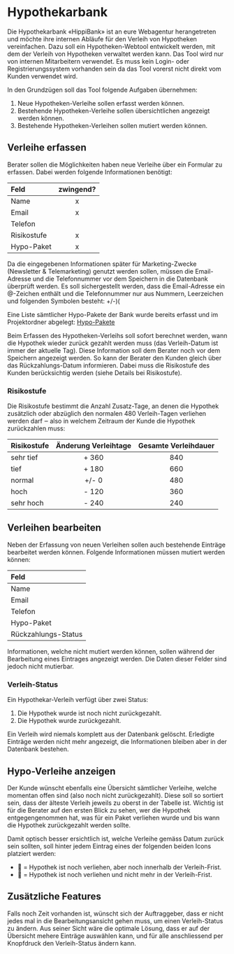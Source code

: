# Hypothekarbank

Die Hypothekarbank «HippiBank» ist an eure Webagentur herangetreten und möchte ihre internen Abläufe für den Verleih von Hypotheken vereinfachen. Dazu soll ein Hypotheken-Webtool entwickelt werden, mit dem der Verleih von Hypotheken verwaltet werden kann. Das Tool wird nur von internen Mitarbeitern verwendet. Es muss kein Login- oder Registrierungssystem vorhanden sein da das Tool vorerst nicht direkt vom Kunden verwendet wird.

In den Grundzügen soll das Tool folgende Aufgaben übernehmen:

1. Neue Hypotheken-Verleihe sollen erfasst werden können.
2. Bestehende Hypotheken-Verleihe sollen übersichtlichen angezeigt werden können.
3. Bestehende Hypotheken-Verleihen sollen mutiert werden können.

## Verleihe erfassen

Berater sollen die Möglichkeiten haben neue Verleihe über ein Formular zu erfassen. Dabei werden folgende Informationen benötigt:

| Feld | zwingend? |
| :--- | :---: |
| Name | x |
| Email | x |
| Telefon |  |
| Risikostufe | x |
| Hypo-Paket | x |

Da die eingegebenen Informationen später für Marketing-Zwecke \(Newsletter & Telemarketing\) genutzt werden sollen, müssen die Email-Adresse und die Telefonnummer vor dem Speichern in die Datenbank überprüft werden. Es soll sichergestellt werden, dass die Email-Adresse ein @-Zeichen enthält und die Telefonnummer nur aus Nummern, Leerzeichen und folgenden Symbolen besteht: +/-\)\(

Eine Liste sämtlicher Hypo-Pakete der Bank wurde bereits erfasst und im Projektordner abgelegt: [Hypo-Pakete](https://github.com/IctBerufsbildungZentralschweiz/modul-307/tree/a7ffb3b379a75c7c306b125e512297895b0f829d/Tag%203-5%20Projektarbeit/Projekte/04%20Hypothekarbank/src/README.md)

Beim Erfassen des Hypotheken-Verleihs soll sofort berechnet werden, wann die Hypothek wieder zurück gezahlt werden muss \(das Verleih-Datum ist immer der aktuelle Tag\). Diese Information soll dem Berater noch vor dem Speichern angezeigt werden. So kann der Berater den Kunden gleich über das Rückzahlungs-Datum informieren. Dabei muss die Risikostufe des Kunden berücksichtig werden \(siehe Details bei Risikostufe\).

### Risikostufe

Die Risikostufe bestimmt die Anzahl Zusatz-Tage, an denen die Hypothek zusätzlich oder abzüglich den normalen 480 Verleih-Tagen verliehen werden darf ‒ also in welchem Zeitraum der Kunde die Hypothek zurückzahlen muss:

| Risikostufe | Änderung Verleihtage | Gesamte Verleihdauer |
| :--- | :---: | :---: |
| sehr tief | + 360 | 840 |
| tief | + 180 | 660 |
| normal | +/- 0 | 480 |
| hoch | - 120 | 360 |
| sehr hoch | - 240 | 240 |

## Verleihen bearbeiten

Neben der Erfassung von neuen Verleihen sollen auch bestehende Einträge bearbeitet werden können. Folgende Informationen müssen mutiert werden können:

| Feld |
| :--- |
| Name |
| Email |
| Telefon |
| Hypo-Paket |
| Rückzahlungs-Status |

Informationen, welche nicht mutiert werden können, sollen während der Bearbeitung eines Eintrages angezeigt werden. Die Daten dieser Felder sind jedoch nicht mutierbar.

### Verleih-Status

Ein Hypothekar-Verleih verfügt über zwei Status:

1. Die Hypothek wurde ist noch nicht zurückgezahlt.
2. Die Hypothek wurde zurückgezahlt.

Ein Verleih wird niemals komplett aus der Datenbank gelöscht. Erledigte Einträge werden nicht mehr angezeigt, die Informationen bleiben aber in der Datenbank bestehen.

## Hypo-Verleihe anzeigen

Der Kunde wünscht ebenfalls eine Übersicht sämtlicher Verleihe, welche momentan offen sind \(also noch nicht zurückgezahlt\). Diese soll so sortiert sein, dass der älteste Verleih jeweils zu oberst in der Tabelle ist. Wichtig ist für die Berater auf den ersten Blick zu sehen, wer die Hypothek entgegengenommen hat, was für ein Paket verliehen wurde und bis wann die Hypothek zurückgezahlt werden sollte.

Damit optisch besser ersichtlich ist, welche Verleihe gemäss Datum zurück sein sollten, soll hinter jedem Eintrag eines der folgenden beiden Icons platziert werden:

* 💸 = Hypothek ist noch verliehen, aber noch innerhalb der Verleih-Frist.
* 🚨 = Hypothek ist noch verliehen und nicht mehr in der Verleih-Frist.

## Zusätzliche Features

Falls noch Zeit vorhanden ist, wünscht sich der Auftraggeber, dass er nicht jedes mal in die Bearbeitungsansicht gehen muss, um einen Verleih-Status zu ändern. Aus seiner Sicht wäre die optimale Lösung, dass er auf der Übersicht mehere Einträge auswählen kann, und für alle anschliessend per Knopfdruck den Verleih-Status ändern kann.

